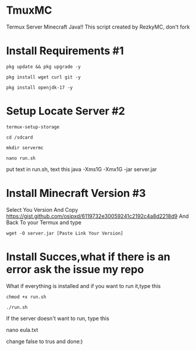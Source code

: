 # TmuxMC
Termux Server Minecraft Java!!
This script created by RezkyMC, don't fork
# Install Requirements #1
<pre><code>pkg update && pkg upgrade -y</code></pre>

<pre><code>pkg install wget curl git -y</code></pre>

<pre><code>pkg install openjdk-17 -y</code></pre>

# Setup Locate Server #2
<pre><code>termux-setup-storage</code></pre>

<pre><code>cd /sdcard</code></pre>

<pre><code>mkdir servermc</code></pre>

<pre><code>nano run.sh</code></pre>

put text in run.sh, text this
java -Xms1G -Xmx1G -jar server.jar 

# Install Minecraft Version #3
Select You Version And Copy
https://gist.github.com/osipxd/6119732e30059241c2192c4a8d2218d9
And Back To your Termux
and type 

<pre><code>wget -O server.jar [Paste Link Your Version]</code></pre>

# Install Succes,what if there is an error ask the issue my repo
What if everything is installed and if you want to run it,type this 

<pre><code>chmod +x run.sh</code></pre>

<pre><code>./run.sh</code></pre>

If the server doesn't want to run, type this

nano eula.txt 

change false to trus and done:)
